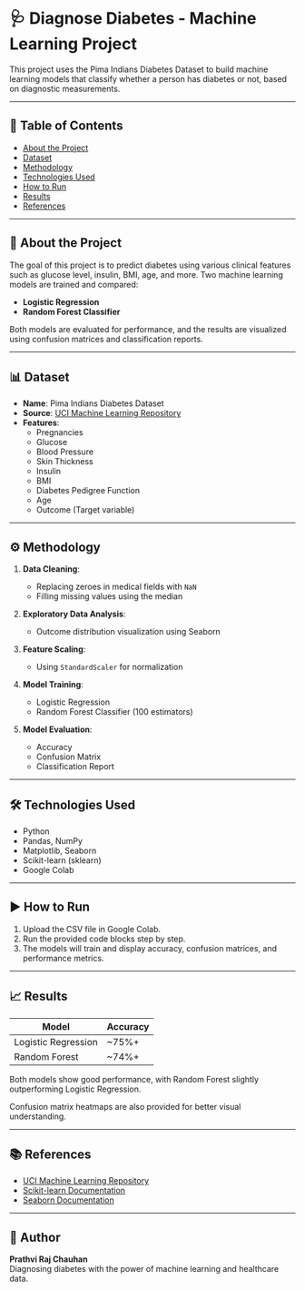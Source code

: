 # 🩺 Diagnose Diabetes - Machine Learning Project

This project uses the Pima Indians Diabetes Dataset to build machine learning models that classify whether a person has diabetes or not, based on diagnostic measurements.

---

## 📌 Table of Contents

- [About the Project](#about-the-project)
- [Dataset](#dataset)
- [Methodology](#methodology)
- [Technologies Used](#technologies-used)
- [How to Run](#how-to-run)
- [Results](#results)
- [References](#references)

---

## 📖 About the Project

The goal of this project is to predict diabetes using various clinical features such as glucose level, insulin, BMI, age, and more. Two machine learning models are trained and compared:
- **Logistic Regression**
- **Random Forest Classifier**

Both models are evaluated for performance, and the results are visualized using confusion matrices and classification reports.

---

## 📊 Dataset

- **Name**: Pima Indians Diabetes Dataset  
- **Source**: [UCI Machine Learning Repository](https://www.kaggle.com/datasets/uciml/pima-indians-diabetes-database)
- **Features**:
  - Pregnancies
  - Glucose
  - Blood Pressure
  - Skin Thickness
  - Insulin
  - BMI
  - Diabetes Pedigree Function
  - Age
  - Outcome (Target variable)

---

## ⚙️ Methodology

1. **Data Cleaning**:
   - Replacing zeroes in medical fields with `NaN`
   - Filling missing values using the median

2. **Exploratory Data Analysis**:
   - Outcome distribution visualization using Seaborn

3. **Feature Scaling**:
   - Using `StandardScaler` for normalization

4. **Model Training**:
   - Logistic Regression
   - Random Forest Classifier (100 estimators)

5. **Model Evaluation**:
   - Accuracy
   - Confusion Matrix
   - Classification Report

---

## 🛠️ Technologies Used

- Python
- Pandas, NumPy
- Matplotlib, Seaborn
- Scikit-learn (sklearn)
- Google Colab

---

## ▶️ How to Run

1. Upload the CSV file in Google Colab.
2. Run the provided code blocks step by step.
3. The models will train and display accuracy, confusion matrices, and performance metrics.

---

## 📈 Results

| Model               | Accuracy  |
|---------------------|-----------|
| Logistic Regression | ~75%+     |
| Random Forest       | ~74%+     |

Both models show good performance, with Random Forest slightly outperforming Logistic Regression.

Confusion matrix heatmaps are also provided for better visual understanding.

---

## 📚 References

- [UCI Machine Learning Repository](https://archive.ics.uci.edu/ml/datasets/pima+indians+diabetes)
- [Scikit-learn Documentation](https://scikit-learn.org/)
- [Seaborn Documentation](https://seaborn.pydata.org/)

---

## 👤 Author

**Prathvi Raj Chauhan**  
Diagnosing diabetes with the power of machine learning and healthcare data.
